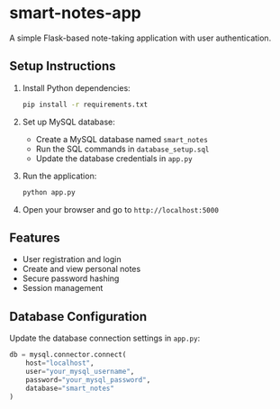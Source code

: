 # smart-notes-app

A simple Flask-based note-taking application with user authentication.

## Setup Instructions

1. Install Python dependencies:
   ```bash
   pip install -r requirements.txt
   ```

2. Set up MySQL database:
   - Create a MySQL database named `smart_notes`
   - Run the SQL commands in `database_setup.sql`
   - Update the database credentials in `app.py`

3. Run the application:
   ```bash
   python app.py
   ```

4. Open your browser and go to `http://localhost:5000`

## Features

- User registration and login
- Create and view personal notes
- Secure password hashing
- Session management

## Database Configuration

Update the database connection settings in `app.py`:
```python
db = mysql.connector.connect(
    host="localhost",
    user="your_mysql_username",
    password="your_mysql_password",
    database="smart_notes"
)
```
